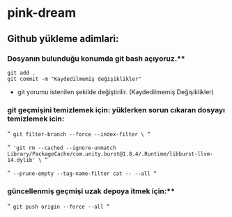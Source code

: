 # pink-dream

## Github yükleme adimlari: 

### Dosyanın bulunduğu konumda git bash açıyoruz.**
```
git add .
git commit -m "Kaydedilmemiş değişiklikler"
```
- git yorumu istenilen şekilde değiştirilir. (Kaydedilmemiş Değişiklikler)

### git geçmişini temizlemek için: yüklerken sorun cıkaran dosyayı temizlemek icin:


“`
git filter-branch --force --index-filter \
“`

“`
'git rm --cached --ignore-unmatch Library/PackageCache/com.unity.burst@1.8.4/.Runtime/libburst-llvm-14.dylib' \
“`

“`
--prune-empty --tag-name-filter cat -- --all
“`

### güncellenmiş geçmişi uzak depoya itmek için:**
“`
git push origin --force --all
“`

